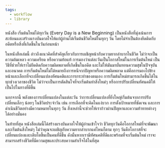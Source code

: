 ```yaml
---
tags:
  - workflow
  - library
---
```


หนังสือ เริ่มต้นใหม่ได้ทุกวัน (Every Day is a New Beginning) เป็นหนังสือที่มุ่งเน้นการสะท้อนและสร้างแรงบันดาลใจให้แก่ผู้อ่านได้เริ่มต้นชีวิตใหม่ในทุกๆ วัน โดยไม่จำเป็นต้องยึดติดกับอดีตหรือสิ่งที่เกิดขึ้นในวันก่อนหน้า

ในหนังสือเล่มนี้ ล่าวถึงแนวคิดที่สำคัญเกี่ยวกับการเผชิญหน้ากับความยากลำบากในชีวิต ไม่ว่าจะเป็นความล้มเหลว ความเครียด หรือความท้อแท้ การมองว่าแต่ละวันเป็นโอกาสใหม่ในการเริ่มต้นใหม่ เป็นวิธีที่ช่วยให้เราไม่ยึดติดกับความผิดพลาดที่เกิดขึ้นในอดีต และไม่ให้มันมาบั่นทอนความสุขในปัจจุบันและอนาคต
การเริ่มต้นใหม่ไม่ได้หมายถึงการหนีจากปัญหาหรือความผิดพลาด แต่คือการมองไปข้างหน้าและเลือกที่จะเปลี่ยนแปลงทัศนคติและการกระทำของตนเอง การเริ่มต้นใหม่สามารถเกิดขึ้นได้ในทุกช่วงเวลาของชีวิต ไม่ว่าจะเป็นการตัดสินใจที่จะเริ่มต้นทำสิ่งใหม่ๆ หรือการปรับเปลี่ยนทัศนคติให้เป็นไปในทางที่ดีขึ้น

นอกจากนี้ พลังของการเปลี่ยนแปลงในแต่ละวัน ว่าการเปลี่ยนแปลงที่ยิ่งใหญ่เริ่มต้นจากการปรับเปลี่ยนเล็กๆ น้อยๆ ในชีวิตประจำวัน เช่น การเลือกที่จะคิดในแง่บวก การตั้งเป้าหมายที่ชัดเจน และการดำเนินชีวิตอย่างมีความหมายในทุกๆ วัน สิ่งเหล่านี้จะช่วยให้เราก้าวผ่านปัญหาและความท้าทายต่างๆ ได้อย่างมั่นคง

ในท้ายที่สุด หนังสือเล่มนี้ได้สร้างแรงบันดาลใจให้ผู้อ่านเข้าใจว่า ชีวิตทุกวันคือโอกาสใหม่ที่จะพัฒนาและเริ่มต้นสิ่งใหม่ๆ ไม่ว่าคุณจะเผชิญกับความยากลำบากแค่ไหนก็ตาม ทุกๆ วันคือโอกาสที่จะเปลี่ยนแปลงและเติบโตขึ้นเป็นคนที่ดีขึ้น ดังนั้นหากเรามีทัศนคติที่ดีและพร้อมที่จะเริ่มต้นใหม่ เราจะสามารถสร้างชีวิตที่มีความสุขและประสบความสำเร็จได้ในที่สุด